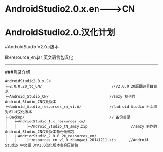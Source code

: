 # AndroidStudio2.0.x.en--->CN
# AndroidStudio2.0.汉化计划


#AndroidStudio V2.0.x版本

 lib/resource_en.jar 英文语言包汉化


---
###目录介绍
```
AndroidStudio2.0.x.CN
├─2.0.0.20_to_CN/                                //V2.0.0.20版翻译项目目录
├─Android_Studio_CN/                            //smzy 制作的Android_Studio_CN汉化版本
├─Android_Studio_resources_cn_v1.0/             //Android Studio 中文组 对V1.0汉化版本
├─Backup/                                       // 备份目录
│   ├─AndriodStudio_1.x_resources_cn/
│   │     ├─Android_Studio_CN_smzy.zip                    //smzy 制作的Android_Studio_CN汉化版本备份压缩包
│   ├─AndriodStudio_2.0.0.20_resources_en/
│   │     ├─resources_cn_v1.0_zhangwei_20141211.zip      //Android Studio 中文组 对V1.0汉化版本备份压缩包
```
